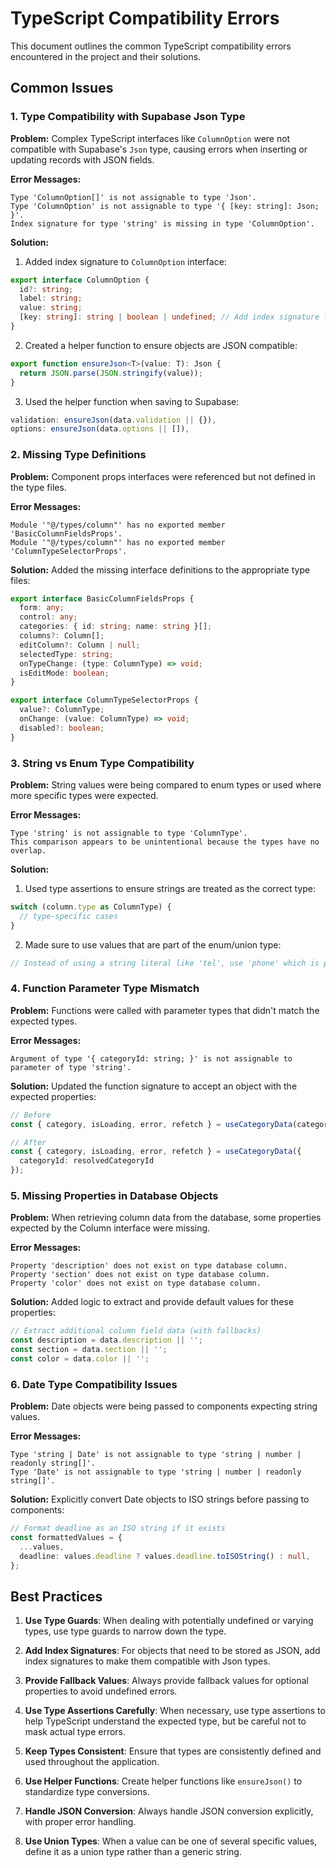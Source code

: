 
# TypeScript Compatibility Errors

This document outlines the common TypeScript compatibility errors encountered in the project and their solutions.

## Common Issues

### 1. Type Compatibility with Supabase Json Type

**Problem:** 
Complex TypeScript interfaces like `ColumnOption` were not compatible with Supabase's `Json` type, causing errors when inserting or updating records with JSON fields.

**Error Messages:**
```
Type 'ColumnOption[]' is not assignable to type 'Json'.
Type 'ColumnOption' is not assignable to type '{ [key: string]: Json; }'.
Index signature for type 'string' is missing in type 'ColumnOption'.
```

**Solution:**
1. Added index signature to `ColumnOption` interface:
```typescript
export interface ColumnOption {
  id?: string;
  label: string;
  value: string;
  [key: string]: string | boolean | undefined; // Add index signature for Json compatibility
}
```

2. Created a helper function to ensure objects are JSON compatible:
```typescript
export function ensureJson<T>(value: T): Json {
  return JSON.parse(JSON.stringify(value));
}
```

3. Used the helper function when saving to Supabase:
```typescript
validation: ensureJson(data.validation || {}),
options: ensureJson(data.options || []),
```

### 2. Missing Type Definitions

**Problem:**
Component props interfaces were referenced but not defined in the type files.

**Error Messages:**
```
Module '"@/types/column"' has no exported member 'BasicColumnFieldsProps'.
Module '"@/types/column"' has no exported member 'ColumnTypeSelectorProps'.
```

**Solution:**
Added the missing interface definitions to the appropriate type files:

```typescript
export interface BasicColumnFieldsProps {
  form: any;
  control: any;
  categories: { id: string; name: string }[];
  columns?: Column[];
  editColumn?: Column | null;
  selectedType: string;
  onTypeChange: (type: ColumnType) => void;
  isEditMode: boolean;
}

export interface ColumnTypeSelectorProps {
  value?: ColumnType;
  onChange: (value: ColumnType) => void;
  disabled?: boolean;
}
```

### 3. String vs Enum Type Compatibility

**Problem:**
String values were being compared to enum types or used where more specific types were expected.

**Error Messages:**
```
Type 'string' is not assignable to type 'ColumnType'.
This comparison appears to be unintentional because the types have no overlap.
```

**Solution:**
1. Used type assertions to ensure strings are treated as the correct type:
```typescript
switch (column.type as ColumnType) {
  // type-specific cases
}
```

2. Made sure to use values that are part of the enum/union type:
```typescript
// Instead of using a string literal like 'tel', use 'phone' which is part of ColumnType
```

### 4. Function Parameter Type Mismatch

**Problem:**
Functions were called with parameter types that didn't match the expected types.

**Error Messages:**
```
Argument of type '{ categoryId: string; }' is not assignable to parameter of type 'string'.
```

**Solution:**
Updated the function signature to accept an object with the expected properties:
```typescript
// Before
const { category, isLoading, error, refetch } = useCategoryData(categoryId);

// After
const { category, isLoading, error, refetch } = useCategoryData({
  categoryId: resolvedCategoryId
});
```

### 5. Missing Properties in Database Objects

**Problem:**
When retrieving column data from the database, some properties expected by the Column interface were missing.

**Error Messages:**
```
Property 'description' does not exist on type database column.
Property 'section' does not exist on type database column.
Property 'color' does not exist on type database column.
```

**Solution:**
Added logic to extract and provide default values for these properties:
```typescript
// Extract additional column field data (with fallbacks)
const description = data.description || '';
const section = data.section || '';
const color = data.color || '';
```

### 6. Date Type Compatibility Issues

**Problem:**
Date objects were being passed to components expecting string values.

**Error Messages:**
```
Type 'string | Date' is not assignable to type 'string | number | readonly string[]'.
Type 'Date' is not assignable to type 'string | number | readonly string[]'.
```

**Solution:**
Explicitly convert Date objects to ISO strings before passing to components:

```typescript
// Format deadline as an ISO string if it exists
const formattedValues = {
  ...values,
  deadline: values.deadline ? values.deadline.toISOString() : null,
};
```

## Best Practices

1. **Use Type Guards**: When dealing with potentially undefined or varying types, use type guards to narrow down the type.

2. **Add Index Signatures**: For objects that need to be stored as JSON, add index signatures to make them compatible with Json types.

3. **Provide Fallback Values**: Always provide fallback values for optional properties to avoid undefined errors.

4. **Use Type Assertions Carefully**: When necessary, use type assertions to help TypeScript understand the expected type, but be careful not to mask actual type errors.

5. **Keep Types Consistent**: Ensure that types are consistently defined and used throughout the application.

6. **Use Helper Functions**: Create helper functions like `ensureJson()` to standardize type conversions.

7. **Handle JSON Conversion**: Always handle JSON conversion explicitly, with proper error handling.

8. **Use Union Types**: When a value can be one of several specific values, define it as a union type rather than a generic string.
